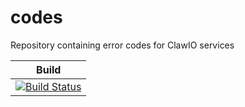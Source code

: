 # codes
Repository containing error codes for ClawIO services

| Build |
| ------|
| [![Build Status](https://drone.io/github.com/clawio/codes/status.png)](https://drone.io/github.com/clawio/codes/latest)|
